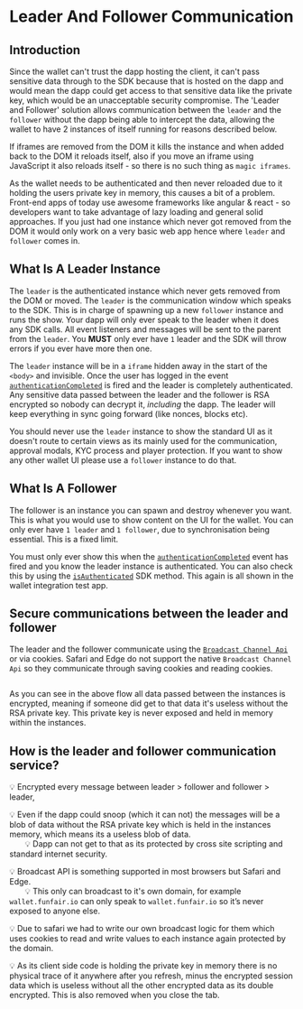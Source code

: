 # Leader And Follower Communication

## Introduction

Since the wallet can't trust the dapp hosting the client, it can't pass sensitive data through to the SDK because that is hosted on the dapp and would mean the dapp could get access to that sensitive data like the private key, which would be an unacceptable security compromise. The 'Leader and Follower' solution allows communication between the `leader` and the `follower` without the dapp being able to intercept the data, allowing the wallet to have 2 instances of itself running for reasons described below.

If iframes are removed from the DOM it kills the instance and when added back to the DOM it reloads itself, also if you move an iframe using JavaScript it also reloads itself - so there is no such thing as `magic iframes`.

As the wallet needs to be authenticated and then never reloaded due to it holding the users private key in memory, this causes a bit of a problem. Front-end apps of today use awesome frameworks like angular & react - so developers want to take advantage of lazy loading and general solid approaches. If you just had one instance which never got removed from the DOM it would only work on a very basic web app hence where `leader` and `follower` comes in.

## What Is A Leader Instance

The `leader` is the authenticated instance which never gets removed from the DOM or moved. The `leader` is the communication window which speaks to the SDK. This is in charge of spawning up a new `follower` instance and runs the show. Your dapp will only ever speak to the leader when it does any SDK calls. All event listeners and messages will be sent to the parent from the `leader`. You **MUST** only ever have `1` leader and the SDK will throw errors if you ever have more then one.

The `leader` instance will be in a `iframe` hidden away in the start of the `<body>` and invisible. Once the user has logged in the event [`authenticationCompleted`](#authenticationcompleted) is fired and the leader is completely authenticated. Any sensitive data passed between the leader and the follower is RSA encrypted so nobody can decrypt it, _including_ the dapp. The leader will keep everything in sync going forward (like nonces, blocks etc).

You should never use the `leader` instance to show the standard UI as it doesn't route to certain views as its mainly used for the communication, approval modals, KYC process and player protection. If you want to show any other wallet UI please use a `follower` instance to do that.

## What Is A Follower

The follower is an instance you can spawn and destroy whenever you want. This is what you would use to show content on the UI for the wallet. You can only ever have `1 leader` and `1 follower`, due to synchronisation being essential. This is a fixed limit.

You must only ever show this when the [`authenticationCompleted`](#authenticationcompleted) event has fired and you know the leader instance is authenticated. You can also check this by using the [`isAuthenticated`](#isauthenticated) SDK method. This again is all shown in the wallet integration test app.

## Secure communications between the leader and follower

The leader and the follower communicate using the [`Broadcast Channel Api`](https://developer.mozilla.org/en-US/docs/Web/API/Broadcast_Channel_API) or via cookies. Safari and Edge do not support the native `Broadcast Channel Api` so they communicate through saving cookies and reading cookies.

<img :src="$withBase('/leader-follower-authentication-flow.png')" >

As you can see in the above flow all data passed between the instances is encrypted, meaning if someone did get to that data it's useless without the RSA private key. This private key is never exposed and held in memory within the instances.

## How is the leader and follower communication service?

💡 Encrypted every message between leader > follower and follower > leader,

💡 Even if the dapp could snoop (which it can not) the messages will be a blob of data without the RSA private key which is held in the instances memory, which means its a useless blob of data.
<br/>
&nbsp;&nbsp;&nbsp;&nbsp;&nbsp;&nbsp; 💡 Dapp can not get to that as its protected by cross site scripting and standard internet security.
<br/>

💡 Broadcast API is something supported in most browsers but Safari and Edge.
<br/>
&nbsp;&nbsp;&nbsp;&nbsp;&nbsp;&nbsp; 💡 This only can broadcast to it's own domain, for example `wallet.funfair.io` can only speak to `wallet.funfair.io` so it’s never exposed to anyone else.

💡 Due to safari we had to write our own broadcast logic for them which uses cookies to read and write values to each instance again protected by the domain.

💡 As its client side code is holding the private key in memory there is no physical trace of it anywhere after you refresh, minus the encrypted session data which is useless without all the other encrypted data as its double encrypted. This is also removed when you close the tab.

